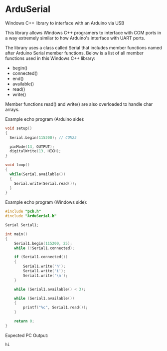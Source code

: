 # ArduSerial
Windows C++ library to interface with an Arduino via USB

This library allows Windows C++ programers to interface with COM ports in a way extremely similar to how Arduino's interface with UART ports.

The library uses a class called Serial that includes member functions named after Arduino Serial member functions. Below is a list of all member functions used in this Windows C++ library:
- begin()
- connected()
- end()
- available()
- read()
- write()

Member functions read() and write() are also overloaded to handle char arrays.


Example echo program (Arduino side):
```c++
void setup()
{
  Serial.begin(115200); // COM25

  pinMode(13, OUTPUT);
  digitalWrite(13, HIGH);
}

void loop()
{
  while(Serial.available())
  {
    Serial.write(Serial.read());
  }
}
```

Example echo program (Windows side):
```c++
#include "pch.h"
#include "ArduSerial.h"

Serial Serial1;

int main()
{
	Serial1.begin(115200, 25);
	while (!Serial1.connected);

	if (Serial1.connected())
	{
		Serial1.write('h');
		Serial1.write('i');
		Serial1.write('\n');
	}

	while (Serial1.available() < 3);

	while (Serial1.available())
	{
		printf("%c", Serial1.read());
	}

	return 0;
}
```

Expected PC Output:
```
hi

```
